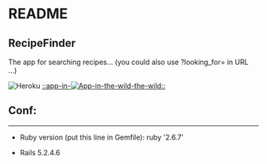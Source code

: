 # README

## RecipeFinder

The app for searching recipes... (you could also use ?looking_for= in URL ...)

![Heroku](https://pyheroku-badge.herokuapp.com/?app=recipefinder7657651&style=plastic)
[::app-in-![App-in-the-wild](https://s3.amazonaws.com/assets.heroku.com/addons.heroku.com/uploaded_logos/13555/icon.png)-the-wild::](https://recipefinder7657651.herokuapp.com/)

## Conf:

---

* Ruby version (put this line in Gemfile): ruby '2.6.7'

* Rails 5.2.4.6
